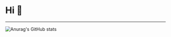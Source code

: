 # Hi 🦾
___



![Anurag's GitHub stats](https://github-readme-stats.vercel.app/api?username=AminYousfi&show_icons=true&theme=transparent)
